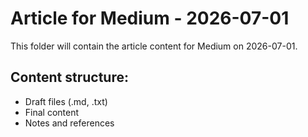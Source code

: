 # Article for Medium - 2026-07-01

This folder will contain the article content for Medium on 2026-07-01.

## Content structure:
- Draft files (.md, .txt)
- Final content
- Notes and references
